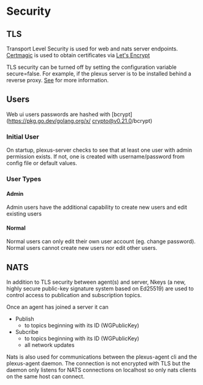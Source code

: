 Security
========
TLS
---
Transport Level Security is used for web and nats server endpoints. [Certmagic](https://github.com/caddyserver/certmagic) is used to obtain certificates via [Let's Encrypt](https://letsencrypt.com)

TLS security can be turned off by setting the configuration variable secure=false.  For example, if the plexus server is to be installed behind a reverse proxy. [See](install.md) for more information.

Users
-----
Web ui users passwords are hashed with [bcrypt](https://pkg.go.dev/golang.org/x/
crypto@v0.21.0/bcrypt)

### Initial User
On startup, plexus-server checks to see that at least one user with admin permission exists. If not, one is created with username/password from config file or default values.   

### User Types
#### Admin
Admin users have the additional capability to create new users and edit existing users
#### Normal
Normal users can only edit their own user account (eg. change password). Normal users cannot create new users nor edit other users.

NATS
----
In addition to TLS security between agent(s) and server, Nkeys (a new, highly secure public-key signature system based on Ed25519) are used to control access to publication and subscription topics.

Once an agent has joined a server it can
* Publish
    * to topics beginning with its ID (WGPublicKey)
* Subcribe
    * to topics beginning with its ID (WGPublicKey)
    * all network updates    

Nats is also used for communications between the plexus-agent cli and the plexus-agent daemon. The connection is not encrypted with TLS but the daemon only listens for NATS connections on localhost so only nats clients on the same host can connect.
